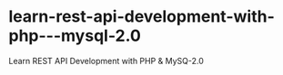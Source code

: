# learn-rest-api-development-with-php---mysql-2.0
Learn REST API Development with PHP &amp; MySQ-2.0

